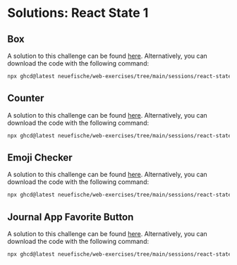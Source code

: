 # Solutions: React State 1

## Box

A solution to this challenge can be found [here](https://github.com/neuefische/web-exercises/tree/main/sessions/react-state-1/box_solution). Alternatively, you can download the code with the following command:

```bash
npx ghcd@latest neuefische/web-exercises/tree/main/sessions/react-state-1/box_solution
```

## Counter

A solution to this challenge can be found [here](https://github.com/neuefische/web-exercises/tree/main/sessions/react-state-1/counter_solution). Alternatively, you can download the code with the following command:

```bash
npx ghcd@latest neuefische/web-exercises/tree/main/sessions/react-state-1/counter_solution
```

## Emoji Checker

A solution to this challenge can be found [here](https://github.com/neuefische/web-exercises/tree/main/sessions/react-state-1/emoji-checker_solution). Alternatively, you can download the code with the following command:

```bash
npx ghcd@latest neuefische/web-exercises/tree/main/sessions/react-state-1/emoji-checker_solution
```

## Journal App Favorite Button

A solution to this challenge can be found [here](https://github.com/neuefische/web-exercises/tree/main/sessions/react-state-1/journal-app-favorite-button_solution). Alternatively, you can download the code with the following command:

```bash
npx ghcd@latest neuefische/web-exercises/tree/main/sessions/react-state-1/journal-app-favorite-button_solution
```
